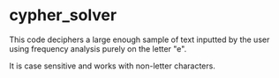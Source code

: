 # cypher_solver

This code deciphers a large enough sample of text inputted by the user using frequency analysis purely on the letter "e".

It is case sensitive and works with non-letter characters.
